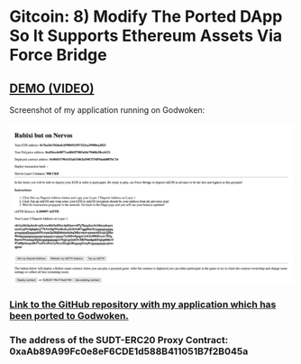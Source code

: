 # Gitcoin: 8) Modify The Ported DApp So It Supports Ethereum Assets Via Force Bridge

## [DEMO (VIDEO)](https://youtu.be/ceuJayGnNic)

Screenshot of my application running on Godwoken:

![Screenshot of my application running on Godwoken](https://github.com/nicky-ru/nervos/blob/3d6740fcf0d95f85666973cdfd548ba196868fb4/gitcoin8/Screen%20Shot%202021-08-12%20at%204.41.27%20PM.png)

### [Link to the GitHub repository with my application which has been ported to Godwoken.](https://github.com/nicky-ru/blockchain-workshop/tree/simple-rubixi-with-force-bridge)

### The address of the SUDT-ERC20 Proxy Contract: 0xaAb89A99Fc0e8eF6CDE1d588B411051B7f2B045a